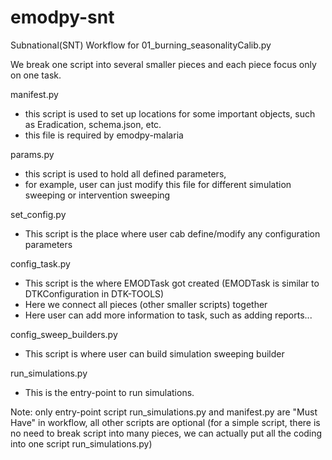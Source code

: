 # emodpy-snt
Subnational(SNT) Workflow for 01_burning_seasonalityCalib.py

We break one script into several smaller pieces and each piece focus only on one task.

manifest.py
- this script is used to set up locations for some important objects, such as Eradication, schema.json, etc.
- this file is required by emodpy-malaria

params.py
- this script is used to hold all defined parameters, 
- for example, user can just modify this file for different simulation sweeping or intervention sweeping

set_config.py
- This script is the place where user cab define/modify any configuration parameters

config_task.py
- This script is the where EMODTask got created (EMODTask is similar to DTKConfiguration in DTK-TOOLS)
- Here we connect all pieces (other smaller scripts) together
- Here user can add more information to task, such as adding reports...

config_sweep_builders.py
- This script is where user can build simulation sweeping builder

run_simulations.py
- This is the entry-point to run simulations.

Note: only entry-point script run_simulations.py and manifest.py are "Must Have" in workflow, all other
scripts are optional (for a simple script, there is no need to break script into many pieces, we can
actually put all the coding into one script run_simulations.py)




